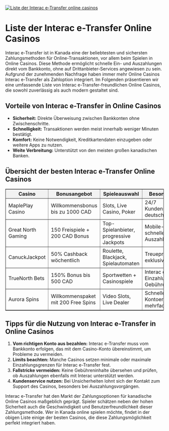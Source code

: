 [![Liste der Interac e-Transfer online casinos](https://123-caf.pages.dev/gitsignup.png)](https://vrmoo.ru/Bt82HjjY)

<h1>Liste der Interac e-Transfer Online Casinos</h1> <p>Interac e-Transfer ist in Kanada eine der beliebtesten und sichersten Zahlungsmethoden für Online-Transaktionen, vor allem beim Spielen in Online Casinos. Diese Methode ermöglicht schnelle Ein- und Auszahlungen direkt vom Bankkonto, ohne auf Drittanbieter-Services angewiesen zu sein. Aufgrund der zunehmenden Nachfrage haben immer mehr Online Casinos Interac e-Transfer als Zahloption integriert. Im Folgenden präsentieren wir eine umfassende Liste von Interac e-Transfer-freundlichen Online Casinos, die sowohl zuverlässig als auch modern gestaltet sind.</p>  <h2>Vorteile von Interac e-Transfer in Online Casinos</h2> <ul>   <li><strong>Sicherheit:</strong> Direkte Überweisung zwischen Bankkonten ohne Zwischenschritte.</li>   <li><strong>Schnelligkeit:</strong> Transaktionen werden meist innerhalb weniger Minuten bestätigt.</li>   <li><strong>Komfort:</strong> Keine Notwendigkeit, Kreditkartendaten einzugeben oder weitere Apps zu nutzen.</li>   <li><strong>Weite Verbreitung:</strong> Unterstützt von den meisten großen kanadischen Banken.</li> </ul>  <h2>Übersicht der besten Interac e-Transfer Online Casinos</h2> <table border="1" cellpadding="8" cellspacing="0" style="border-collapse: collapse; width: 100%;">   <thead>     <tr style="background-color: #f2f2f2;">       <th>Casino</th>       <th>Bonusangebot</th>       <th>Spieleauswahl</th>       <th>Besonderheiten</th>     </tr>   </thead>   <tbody>     <tr>       <td>MaplePlay Casino</td>       <td>Willkommensbonus bis zu 1000 CAD</td>       <td>Slots, Live Casino, Poker</td>       <td>24/7 Kundenservice, deutschsprachig</td>     </tr>     <tr>       <td>Great North Gaming</td>       <td>150 Freispiele + 200 CAD Bonus</td>       <td>Top-Spielanbieter, progressive Jackpots</td>       <td>Mobile-optimiert, schnelles Auszahlungssystem</td>     </tr>     <tr>       <td>CanuckJackpot</td>       <td>50% Cashback wöchentlich</td>       <td>Roulette, Blackjack, Spielautomaten</td>       <td>Treueprogramm mit exklusiven Prämien</td>     </tr>     <tr>       <td>TrueNorth Bets</td>       <td>150% Bonus bis 500 CAD</td>       <td>Sportwetten + Casinospiele</td>       <td>Interac e-Transfer Einzahlungen ohne Gebühren</td>     </tr>     <tr>       <td>Aurora Spins</td>       <td>Willkommenspaket mit 200 Free Spins</td>       <td>Video Slots, Live Dealer</td>       <td>Schnelle Kontoerstellung, mehrfach verifiziert</td>     </tr>   </tbody> </table>  <h2>Tipps für die Nutzung von Interac e-Transfer in Online Casinos</h2> <ol>   <li><strong>Vom richtigen Konto aus bezahlen:</strong> Interac e-Transfer muss vom Bankkonto erfolgen, das mit dem Casino-Konto übereinstimmt, um Probleme zu vermeiden.</li>   <li><strong>Limits beachten:</strong> Manche Casinos setzen minimale oder maximale Einzahlungsgrenzen für Interac e-Transfer fest.</li>   <li><strong>Fallstricke vermeiden:</strong> Keine Gebühreninhalte übersehen und prüfen, ob Auszahlungen ebenfalls mit Interac unterstützt werden.</li>   <li><strong>Kundenservice nutzen:</strong> Bei Unsicherheiten lohnt sich der Kontakt zum Support des Casinos, besonders bei Auszahlungsvorgängen.</li> </ol>  <p>Interac e-Transfer hat den Markt der Zahlungsoptionen für kanadische Online Casinos maßgeblich geprägt. Spieler schätzen neben der hohen Sicherheit auch die Geschwindigkeit und Benutzerfreundlichkeit dieser Zahlungsmethode. Wer in Kanada online spielen möchte, findet in der obigen Liste einige der besten Casinos, die diese Zahlungsmöglichkeit perfekt integriert haben.</p>
